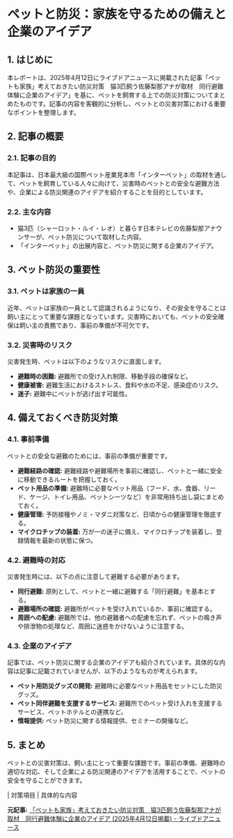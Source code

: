 # ペットと防災：家族を守るための備えと企業のアイデア

## 1. はじめに

本レポートは、2025年4月12日にライブドアニュースに掲載された記事「ペットも家族」考えておきたい防災対策　猫3匹飼う佐藤梨那アナが取材　同行避難体験に企業のアイデア」を基に、ペットを飼育する上での防災対策についてまとめたものです。記事の内容を客観的に分析し、ペットとの災害対策における重要なポイントを整理します。

## 2. 記事の概要

### 2.1. 記事の目的

本記事は、日本最大級の国際ペット産業見本市「インターペット」の取材を通して、ペットを飼育している人々に向けて、災害時のペットとの安全な避難方法や、企業による防災関連のアイデアを紹介することを目的としています。

### 2.2. 主な内容

* 猫3匹（シャーロット・ルイ・レオ）と暮らす日本テレビの佐藤梨那アナウンサーが、ペット防災について取材した内容。
* 「インターペット」の出展内容と、ペット防災に関する企業のアイデア。

## 3. ペット防災の重要性

### 3.1. ペットは家族の一員

近年、ペットは家族の一員として認識されるようになり、その安全を守ることは飼い主にとって重要な課題となっています。災害時においても、ペットの安全確保は飼い主の責務であり、事前の準備が不可欠です。

### 3.2. 災害時のリスク

災害発生時、ペットは以下のようなリスクに直面します。

* **避難時の困難:** 避難所での受け入れ制限、移動手段の確保など。
* **健康被害:** 避難生活におけるストレス、食料や水の不足、感染症のリスク。
* **迷子:** 避難中にペットが逃げ出す可能性。

## 4. 備えておくべき防災対策

### 4.1. 事前準備

ペットとの安全な避難のためには、事前の準備が重要です。

* **避難経路の確認:** 避難経路や避難場所を事前に確認し、ペットと一緒に安全に移動できるルートを把握しておく。
* **ペット用品の準備:** 避難時に必要なペット用品（フード、水、食器、リード、ケージ、トイレ用品、ペットシーツなど）を非常用持ち出し袋にまとめておく。
* **健康管理:** 予防接種やノミ・マダニ対策など、日頃からの健康管理を徹底する。
* **マイクロチップの装着:** 万が一の迷子に備え、マイクロチップを装着し、登録情報を最新の状態に保つ。

### 4.2. 避難時の対応

災害発生時には、以下の点に注意して避難する必要があります。

* **同行避難:** 原則として、ペットと一緒に避難する「同行避難」を基本とする。
* **避難場所の確認:** 避難所がペットを受け入れているか、事前に確認する。
* **周囲への配慮:** 避難所では、他の避難者への配慮を忘れず、ペットの鳴き声や排泄物の処理など、周囲に迷惑をかけないように注意する。

### 4.3. 企業のアイデア

記事では、ペット防災に関する企業のアイデアも紹介されています。具体的な内容は記事に記載されていませんが、以下のようなものが考えられます。

* **ペット用防災グッズの開発:** 避難時に必要なペット用品をセットにした防災グッズ。
* **ペット同伴避難を支援するサービス:** 避難所でのペット受け入れを支援するサービス、ペットホテルとの連携など。
* **情報提供:** ペット防災に関する情報提供、セミナーの開催など。

## 5. まとめ

ペットとの災害対策は、飼い主にとって重要な課題です。事前の準備、避難時の適切な対応、そして企業による防災関連のアイデアを活用することで、ペットの安全を守ることができます。

| 対策項目 | 具体的な内容 

**元記事:** [「ペットも家族」考えておきたい防災対策　猫3匹飼う佐藤梨那アナが取材　同行避難体験に企業のアイデア (2025年4月12日掲載) - ライブドアニュース](https://news.livedoor.com/topics/detail/28540933/)
